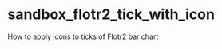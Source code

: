 sandbox_flotr2_tick_with_icon
=============================

How to apply icons to ticks of Flotr2 bar chart
